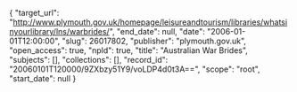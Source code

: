 {
  "target_url": "http://www.plymouth.gov.uk/homepage/leisureandtourism/libraries/whatsinyourlibrary/lns/warbrides/", 
  "end_date": null, 
  "date": "2006-01-01T12:00:00", 
  "slug": 26017802, 
  "publisher": "plymouth.gov.uk", 
  "open_access": true, 
  "npld": true, 
  "title": "Australian War Brides", 
  "subjects": [], 
  "collections": [], 
  "record_id": "20060101T120000/9ZXbzy51Y9/voLDP4d0t3A==", 
  "scope": "root", 
  "start_date": null
}

